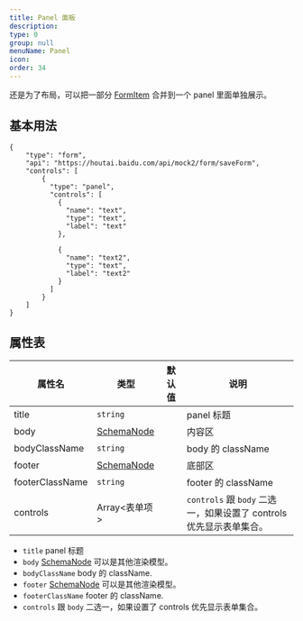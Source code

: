 ```yaml
---
title: Panel 面板
description:
type: 0
group: null
menuName: Panel
icon:
order: 34
---
```


还是为了布局，可以把一部分 [FormItem](./formItem) 合并到一个 panel 里面单独展示。

## 基本用法

```schema:height="400" scope="body"
{
    "type": "form",
    "api": "https://houtai.baidu.com/api/mock2/form/saveForm",
    "controls": [
        {
          "type": "panel",
          "controls": [
            {
              "name": "text",
              "type": "text",
              "label": "text"
            },

            {
              "name": "text2",
              "type": "text",
              "label": "text2"
            }
          ]
        }
    ]
}
```

## 属性表

| 属性名          | 类型                                 | 默认值 | 说明                                                                |
| --------------- | ------------------------------------ | ------ | ------------------------------------------------------------------- |
| title           | `string`                             |        | panel 标题                                                          |
| body            | [SchemaNode](../../types/schemanode) |        | 内容区                                                              |
| bodyClassName   | `string`                             |        | body 的 className                                                   |
| footer          | [SchemaNode](../../types/schemanode) |        | 底部区                                                              |
| footerClassName | `string`                             |        | footer 的 className                                                 |
| controls        | Array<表单项>                        |        | `controls` 跟 `body` 二选一，如果设置了 controls 优先显示表单集合。 |

- `title` panel 标题
- `body` [SchemaNode](../../types/schemanode) 可以是其他渲染模型。
- `bodyClassName` body 的 className.
- `footer` [SchemaNode](../../types/schemanode) 可以是其他渲染模型。
- `footerClassName` footer 的 className.
- `controls` 跟 `body` 二选一，如果设置了 controls 优先显示表单集合。
